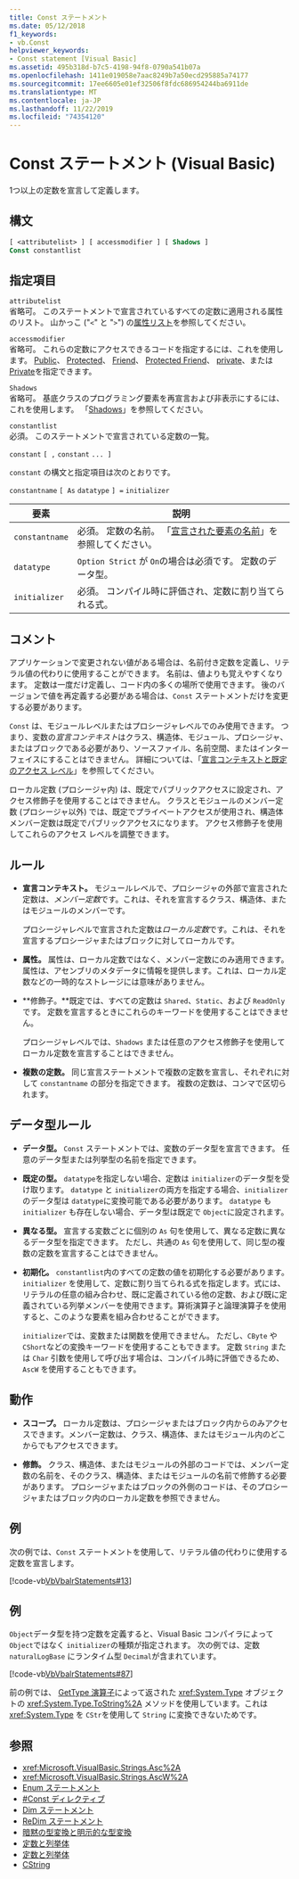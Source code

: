 ```yaml
---
title: Const ステートメント
ms.date: 05/12/2018
f1_keywords:
- vb.Const
helpviewer_keywords:
- Const statement [Visual Basic]
ms.assetid: 495b318d-b7c5-4198-94f8-0790a541b07a
ms.openlocfilehash: 1411e019058e7aac8249b7a50ecd295885a74177
ms.sourcegitcommit: 17ee6605e01ef32506f8fdc686954244ba6911de
ms.translationtype: MT
ms.contentlocale: ja-JP
ms.lasthandoff: 11/22/2019
ms.locfileid: "74354120"
---
```

# <a name="const-statement-visual-basic"></a>Const ステートメント (Visual Basic)

1つ以上の定数を宣言して定義します。

## <a name="syntax"></a>構文

```vb
[ <attributelist> ] [ accessmodifier ] [ Shadows ]
Const constantlist
```

## <a name="parts"></a>指定項目

`attributelist`  
省略可。 このステートメントで宣言されているすべての定数に適用される属性のリスト。 山かっこ ("`<`" と "`>`") の[属性リスト](../../../visual-basic/language-reference/statements/attribute-list.md)を参照してください。

`accessmodifier`  
省略可。 これらの定数にアクセスできるコードを指定するには、これを使用します。 [Public](../../../visual-basic/language-reference/modifiers/public.md)、 [Protected](../../../visual-basic/language-reference/modifiers/protected.md)、 [Friend](../../../visual-basic/language-reference/modifiers/friend.md)、 [Protected Friend](../modifiers/protected-friend.md)、 [private](../../../visual-basic/language-reference/modifiers/private.md)、または[Private](../../language-reference/modifiers/private-protected.md)を指定できます。

`Shadows`  
省略可。 基底クラスのプログラミング要素を再宣言および非表示にするには、これを使用します。 「[Shadows](../../../visual-basic/language-reference/modifiers/shadows.md)」を参照してください。

`constantlist`  
必須。 このステートメントで宣言されている定数の一覧。

`constant` `[ ,` `constant` `... ]`

`constant` の構文と指定項目は次のとおりです。

`constantname` `[ As` `datatype` `] =` `initializer`

|要素|説明|
|----------|-----------------|
|`constantname`|必須。 定数の名前。 「[宣言された要素の名前](../../../visual-basic/programming-guide/language-features/declared-elements/declared-element-names.md)」を参照してください。|
|`datatype`|`Option Strict` が `On`の場合は必須です。 定数のデータ型。|
|`initializer`|必須。 コンパイル時に評価され、定数に割り当てられる式。|

## <a name="remarks"></a>コメント

アプリケーションで変更されない値がある場合は、名前付き定数を定義し、リテラル値の代わりに使用することができます。 名前は、値よりも覚えやすくなります。 定数は一度だけ定義し、コード内の多くの場所で使用できます。 後のバージョンで値を再定義する必要がある場合は、`Const` ステートメントだけを変更する必要があります。

`Const` は、モジュールレベルまたはプロシージャレベルでのみ使用できます。 つまり、変数の*宣言コンテキスト*はクラス、構造体、モジュール、プロシージャ、またはブロックである必要があり、ソースファイル、名前空間、またはインターフェイスにすることはできません。 詳細については、「[宣言コンテキストと既定のアクセス レベル](../../../visual-basic/language-reference/statements/declaration-contexts-and-default-access-levels.md)」を参照してください。

ローカル定数 (プロシージャ内) は、既定でパブリックアクセスに設定され、アクセス修飾子を使用することはできません。 クラスとモジュールのメンバー定数 (プロシージャ以外) では、既定でプライベートアクセスが使用され、構造体メンバー定数は既定でパブリックアクセスになります。 アクセス修飾子を使用してこれらのアクセス レベルを調整できます。

## <a name="rules"></a>ルール

- **宣言コンテキスト。** モジュールレベルで、プロシージャの外部で宣言された定数は、*メンバー定数*です。これは、それを宣言するクラス、構造体、またはモジュールのメンバーです。

  プロシージャレベルで宣言された定数は*ローカル定数*です。これは、それを宣言するプロシージャまたはブロックに対してローカルです。

- **属性。** 属性は、ローカル定数ではなく、メンバー定数にのみ適用できます。属性は、アセンブリのメタデータに情報を提供します。これは、ローカル定数などの一時的なストレージには意味がありません。

- **修飾子。**既定では、すべての定数は `Shared`、`Static`、および `ReadOnly`です。 定数を宣言するときにこれらのキーワードを使用することはできません。

  プロシージャレベルでは、`Shadows` または任意のアクセス修飾子を使用してローカル定数を宣言することはできません。

- **複数の定数。** 同じ宣言ステートメントで複数の定数を宣言し、それぞれに対して `constantname` の部分を指定できます。 複数の定数は、コンマで区切られます。

## <a name="data-type-rules"></a>データ型ルール

- **データ型。** `Const` ステートメントでは、変数のデータ型を宣言できます。 任意のデータ型または列挙型の名前を指定できます。

- **既定の型。** `datatype`を指定しない場合、定数は `initializer`のデータ型を受け取ります。 `datatype` と `initializer`の両方を指定する場合、`initializer` のデータ型は `datatype`に変換可能である必要があります。 `datatype` も `initializer` も存在しない場合、データ型は既定で `Object`に設定されます。

- **異なる型。** 宣言する変数ごとに個別の `As` 句を使用して、異なる定数に異なるデータ型を指定できます。 ただし、共通の `As` 句を使用して、同じ型の複数の定数を宣言することはできません。

- **初期化。** `constantlist`内のすべての定数の値を初期化する必要があります。`initializer` を使用して、定数に割り当てられる式を指定します。式には、リテラルの任意の組み合わせ、既に定義されている他の定数、および既に定義されている列挙メンバーを使用できます。算術演算子と論理演算子を使用すると、このような要素を組み合わせることができます。

  `initializer`では、変数または関数を使用できません。 ただし、`CByte` や `CShort`などの変換キーワードを使用することもできます。 定数 `String` または `Char` 引数を使用して呼び出す場合は、コンパイル時に評価できるため、`AscW` を使用することもできます。

## <a name="behavior"></a>動作

- **スコープ。** ローカル定数は、プロシージャまたはブロック内からのみアクセスできます。メンバー定数は、クラス、構造体、またはモジュール内のどこからでもアクセスできます。

- **修飾。** クラス、構造体、またはモジュールの外部のコードでは、メンバー定数の名前を、そのクラス、構造体、またはモジュールの名前で修飾する必要があります。 プロシージャまたはブロックの外側のコードは、そのプロシージャまたはブロック内のローカル定数を参照できません。

## <a name="example"></a>例

次の例では、`Const` ステートメントを使用して、リテラル値の代わりに使用する定数を宣言します。

[!code-vb[VbVbalrStatements#13](~/samples/snippets/visualbasic/VS_Snippets_VBCSharp/VbVbalrStatements/VB/Class1.vb#13)]

## <a name="example"></a>例

`Object`データ型を持つ定数を定義すると、Visual Basic コンパイラによって `Object`ではなく `initializer`の種類が指定されます。 次の例では、定数 `naturalLogBase` にランタイム型 `Decimal`が含まれています。

[!code-vb[VbVbalrStatements#87](~/samples/snippets/visualbasic/VS_Snippets_VBCSharp/VbVbalrStatements/VB/Class1.vb#87)]

前の例では、 [GetType 演算子](../../../visual-basic/language-reference/operators/gettype-operator.md)によって返された <xref:System.Type> オブジェクトの <xref:System.Type.ToString%2A> メソッドを使用しています。これは <xref:System.Type> を `CStr`を使用して `String` に変換できないためです。

## <a name="see-also"></a>参照

- <xref:Microsoft.VisualBasic.Strings.Asc%2A>
- <xref:Microsoft.VisualBasic.Strings.AscW%2A>
- [Enum ステートメント](../../../visual-basic/language-reference/statements/enum-statement.md)
- [#Const ディレクティブ](../../../visual-basic/language-reference/directives/const-directive.md)
- [Dim ステートメント](../../../visual-basic/language-reference/statements/dim-statement.md)
- [ReDim ステートメント](../../../visual-basic/language-reference/statements/redim-statement.md)
- [暗黙の型変換と明示的な型変換](../../../visual-basic/programming-guide/language-features/data-types/implicit-and-explicit-conversions.md)
- [定数と列挙体](../../../visual-basic/programming-guide/language-features/constants-enums/index.md)
- [定数と列挙体](../../../visual-basic/language-reference/constants-and-enumerations.md)
- [CString](../../../visual-basic/language-reference/functions/type-conversion-functions.md)
